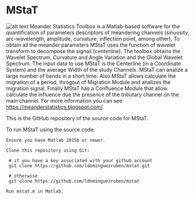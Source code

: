 # MStaT
![alt text](https://github.com/ldominguezruben/mstat/MStaT_background.png)
Meander Statistics Toolbox is a Matlab-based software for the quantification of parameters descriptors of meandering channels (sinuosity, arc-wavelength, amplitude, curvature, inflection point, among other). To obtain all the meander parameters MStaT uses the  function of wavelet transform to decompose the signail (centerline). The toolbox obtains the Wavelet Spectrum, Curvature and  Angle Variation and the Global Wavelet Spectrum. The input data to use MStaT is the Centerline (in a Coordinate System) and the average Width of the study Channels. MStaT can analize a large number of bends in a short time. Also MStaT allows calculate the migration of a period, throgout of Migration Module and analizes the migration signal. Finally MStaT has a Confluence Module that allow calculate the influence due the presence of the tributary channel on the main channel. For more information you can see https://meanderstatistics.blogspot.com/.

This is the GitHub repository of the source code for MStaT.

To run MStaT using the source code:

    Ensure you have Matlab 2015b or newer.

    Clone this repository using Git:

     # if you have a key associated with your github account
     git clone https://github.com/ldominguezruben/mstat.git

     # otherwise
     git clone https://github.com/ldominguezruben/mstat

    Run mstat.m in Matlab.


